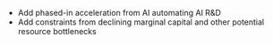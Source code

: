 * Add phased-in acceleration from AI automating AI R&D
* Add constraints from declining marginal capital and other potential resource bottlenecks

